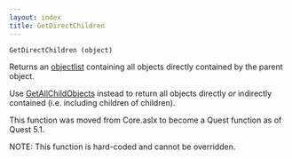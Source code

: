 ```yaml
---
layout: index
title: GetDirectChildren
---
```


    GetDirectChildren (object)

Returns an [objectlist](../types/objectlist.html) containing all objects directly contained by the parent object.

Use [GetAllChildObjects](getallchildobjects.html) instead to return all objects directly *or* indirectly contained (i.e. including children of children).

This function was moved from Core.aslx to become a Quest function as of Quest 5.1.

NOTE: This function is hard-coded and cannot be overridden.

